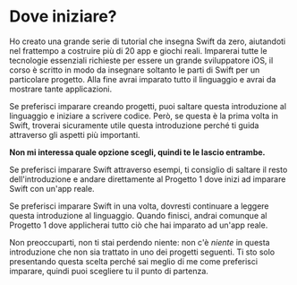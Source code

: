 # Dove iniziare?

Ho creato una grande serie di tutorial che insegna Swift da zero, aiutandoti nel frattempo a costruire più di 20 app e giochi reali. Imparerai tutte le tecnologie essenziali richieste per essere un grande sviluppatore iOS, il corso è scritto in modo da insegnare soltanto le parti di Swift per un particolare progetto. Alla fine avrai imparato tutto il linguaggio e avrai da mostrare tante applicazioni.

Se preferisci imparare creando progetti, puoi saltare questa introduzione al linguaggio e iniziare a scrivere codice. Però, se questa è la prima volta in Swift, troverai sicuramente utile questa introduzione perché ti guida attraverso gli aspetti più importanti.

**Non mi interessa quale opzione scegli, quindi te le lascio entrambe.**

Se preferisci imparare Swift attraverso esempi, ti consiglio di saltare il resto dell'introduzione e andare direttamente al Progetto 1 dove inizi ad imparare Swift con un'app reale.

Se preferisci imparare Swift in una volta, dovresti continuare a leggere questa introduzione al linguaggio. Quando finisci, andrai comunque al Progetto 1 dove applicherai tutto ciò che hai imparato ad un'app reale.

Non preoccuparti, non ti stai perdendo niente: non c'è *niente* in questa introduzione che non sia trattato in uno dei progetti seguenti. Ti sto solo presentando questa scelta perché sai meglio di me come preferisci imparare, quindi puoi scegliere tu il punto di partenza.